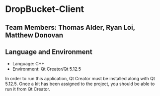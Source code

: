 # DropBucket-Client

## Team Members: Thomas Alder, Ryan Loi, Matthew Donovan

## Language and Environment

- Language: C++
- Environment: Qt Creator/Qt 5.12.5

In order to run this application, Qt Creator must be installed along with Qt 5.12.5. Once a kit has been assigned to the project, you should be able to run it from Qt Creator.
